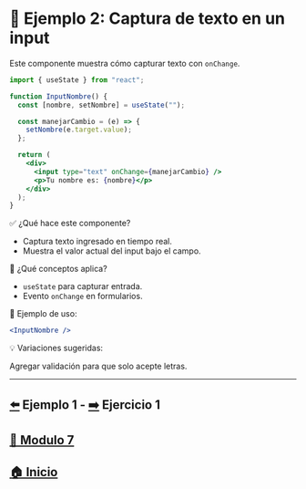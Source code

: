 # 🧪 Ejemplo 2: Captura de texto en un input

Este componente muestra cómo capturar texto con `onChange`.

```jsx
import { useState } from "react";

function InputNombre() {
  const [nombre, setNombre] = useState("");

  const manejarCambio = (e) => {
    setNombre(e.target.value);
  };

  return (
    <div>
      <input type="text" onChange={manejarCambio} />
      <p>Tu nombre es: {nombre}</p>
    </div>
  );
}
```

✅ ¿Qué hace este componente?

* Captura texto ingresado en tiempo real.
* Muestra el valor actual del input bajo el campo.

🧠 ¿Qué conceptos aplica?

* `useState` para capturar entrada.
* Evento `onChange` en formularios.

📌 Ejemplo de uso:

```jsx
<InputNombre />
```

💡 Variaciones sugeridas:

Agregar validación para que solo acepte letras.

---

## [⬅️](../Ejemplos/Ejemplo_1.md) Ejemplo 1 - [➡️](../Ejercicios/Ejercicio_1.md) Ejercicio 1
## [📄 Modulo 7](../Modulo_7.md)
## [🏠 Inicio](../../README.md)

